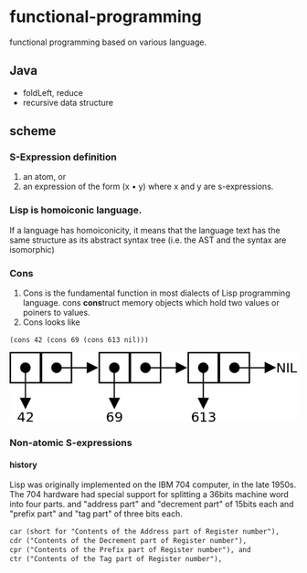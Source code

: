 functional-programming
======================

functional programming based on various language.

## Java 
* foldLeft, reduce
* recursive data structure

## scheme
### S-Expression definition
1. an atom, or
2. an expression of the form (x • y) where x and y are s-expressions.

### Lisp is homoiconic language.
>
If a language has homoiconicity, it means that the language text has the same structure as its abstract syntax tree (i.e. the AST and the syntax are isomorphic)

### Cons
1. Cons is the fundamental function in most dialects of Lisp programming language. cons **cons**truct memory objects which hold two values or poiners to values.
2. Cons looks like
```
(cons 42 (cons 69 (cons 613 nil)))
```
![Cons-cells](resources/Cons-cells.png)

### Non-atomic S-expressions
#### history
>
Lisp was originally implemented on the IBM 704 computer, in the late 1950s. The 704 hardware had  special support for splitting a 36bits machine word into four parts. and "address part" and "decrement part" of 15bits each and "prefix part" and "tag part" of three bits each.

```
car (short for "Contents of the Address part of Register number"),
cdr ("Contents of the Decrement part of Register number"),
cpr ("Contents of the Prefix part of Register number"), and
ctr ("Contents of the Tag part of Register number"),
```

